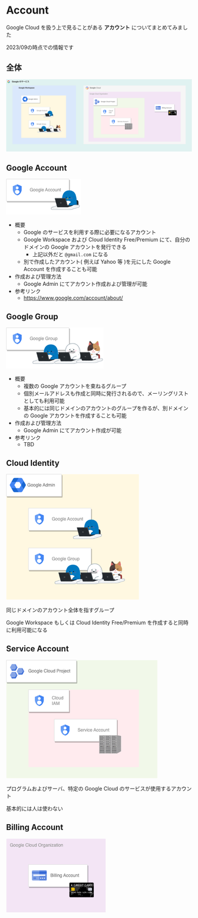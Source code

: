 # Account

Google Cloud を扱う上で見ることがある **アカウント** についてまとめてみました

2023/09の時点での情報です

## 全体

![](./_img/01-all.png)

## Google Account

![](./_img/02-google-account.png)

- 概要
  - Google のサービスを利用する際に必要になるアカウント
  - Google Workspace および Cloud Identity Free/Premium にて、自分のドメインの Google アカウントを発行できる
    - 上記以外だと `@gmail.com` になる
  - 別で作成したアカウント( 例えば Yahoo 等 )を元にした Google Account を作成することも可能
- 作成および管理方法
  - Google Admin にてアカウント作成および管理が可能
- 参考リンク
  - https://www.google.com/account/about/

## Google Group

![](./_img/03-google-group.png)

- 概要
  - 複数の Google アカウントを束ねるグループ
  - 個別メールアドレスも作成と同時に発行されるので、メーリングリストとしても利用可能
  - 基本的には同じドメインのアカウントのグループを作るが、別ドメインの Google アカウントを作成することも可能
- 作成および管理方法
  - Google Admin にてアカウント作成が可能
- 参考リンク
  - TBD

## Cloud Identity

![](./_img/04-cloud-identity.png)

同じドメインのアカウント全体を指すグループ

Google Workspace もしくは Cloud Identity Free/Premium を作成すると同時に利用可能になる

## Service Account

![](./_img/05-service-account.png)

プログラムおよびサーバ、特定の Google Cloud のサービスが使用するアカウント

基本的には人は使わない

## Billing Account

![](./_img/06-billing-account.png)
